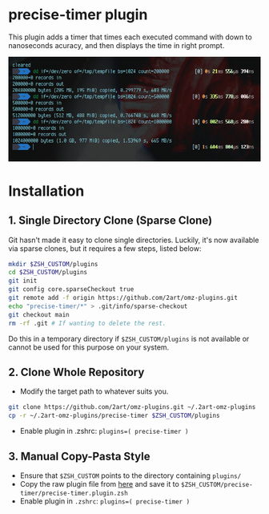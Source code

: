 # precise-timer plugin

This plugin adds a timer that times each executed command with down to nanoseconds acuracy, and then displays the time in right prompt.

![Preview](precise-timer.preview.png?raw=true "Timer RPrompt Preview")

# Installation

## 1. Single Directory Clone (Sparse Clone)

Git hasn't made it easy to clone single directories. Luckily, it's now available via sparse clones, but it requires a few steps, listed below:

```bash
mkdir $ZSH_CUSTOM/plugins
cd $ZSH_CUSTOM/plugins
git init
git config core.sparseCheckout true
git remote add -f origin https://github.com/2art/omz-plugins.git
echo "precise-timer/*" > .git/info/sparse-checkout
git checkout main
rm -rf .git # If wanting to delete the rest.
```

Do this in a temporary directory if `$ZSH_CUSTOM/plugins` is not available or cannot be used for this purpose on your system.

## 2. Clone Whole Repository

- Modify the target path to whatever suits you.

```bash
git clone https://github.com/2art/omz-plugins.git ~/.2art-omz-plugins
cp -r ~/.2art-omz-plugins/precise-timer $ZSH_CUSTOM/plugins
```

- Enable plugin in .zshrc: `plugins=( precise-timer )`

## 3. Manual Copy-Pasta Style

- Ensure that `$ZSH_CUSTOM` points to the directory containing `plugins/`
- Copy the raw plugin file from [here](https://github.com/2art/omz-plugins/blob/main/precise-timer/precise-timer.plugin.zsh) and save it to `$ZSH_CUSTOM/precise-timer/precise-timer.plugin.zsh`
- Enable plugin in `.zshrc`: `plugins=( precise-timer )`

